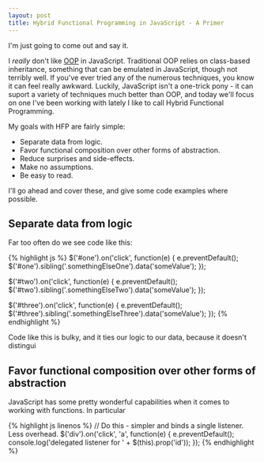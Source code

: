 ```yaml
---
layout: post
title: Hybrid Functional Programming in JavaScript - A Primer
---
```


I'm just going to come out and say it.

I *really* don't like [OOP](http://en.wikipedia.org/wiki/Object-oriented_programming) in JavaScript.  Traditional OOP relies on class-based inheritance, something that can be emulated in JavaScript, though not terribly well.  If you've ever tried any of the numerous techniques, you know it can feel really awkward.  Luckily, JavaScript isn't a one-trick pony - it can suport a variety of techniques much better than OOP, and today we'll focus on one I've been working with lately I like to call Hybrid Functional Programming.

My goals with HFP are fairly simple:

-	Separate data from logic.
-	Favor functional composition over other forms of abstraction.
-	Reduce surprises and side-effects.
-	Make no assumptions.
-	Be easy to read.

I'll go ahead and cover these, and give some code examples where possible.

## Separate data from logic

Far too often do we see code like this:

{% highlight js %}
$('#one').on('click', function(e) {
    e.preventDefault();
    $('#one').sibling('.somethingElseOne').data('someValue');
});

$('#two').on('click', function(e) {
    e.preventDefault();
    $('#two').sibling('.somethingElseTwo').data('someValue');
});

$('#three').on('click', function(e) {
    e.preventDefault();
    $('#three').sibling('.somethingElseThree').data('someValue');
});
{% endhighlight %}

Code like this is bulky, and it ties our logic to our data, because it doesn't distingui

## Favor functional composition over other forms of abstraction

JavaScript has some pretty wonderful capabilities when it comes to working with functions.  In particular


{% highlight js linenos %}
// Do this - simpler and binds a single listener.  Less overhead.
$('div').on('click', 'a', function(e) {
    e.preventDefault();
    console.log('delegated listener for ' + $(this).prop('id'));
});
{% endhighlight %}